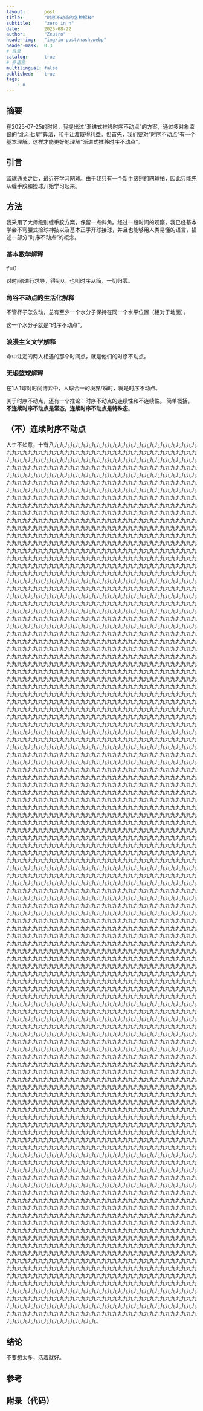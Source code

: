 ```yaml
---
layout:       post
title:        "时序不动点的各种解释"
subtitle:     "zero in n"
date:         2025-08-22
author:       "Zeusro"
header-img:   "img/in-post/nash.webp"
header-mask:  0.3
# 目录
catalog:      true
# 多语言
multilingual: false
published:    true
tags:
    - n
---
```


## 摘要

在2025-07-25的时候，我提出过“渐进式推移时序不动点”的方案，通过多对象监督的“[北斗七星](https://gitee.com/zeusro/seven)”算法，和平让渡既得利益。但首先，我们要对“时序不动点”有一个基本理解。这样才能更好地理解“渐进式推移时序不动点”。

## 引言

篮球通关之后，最近在学习网球。由于我只有一个新手级别的网球拍，因此只能先从缠手胶和捡球开始学习起来。

## 方法

我采用了大师级别缠手胶方案，保留一点斜角。经过一段时间的观察，我已经基本学会不弯腰式捡球神技以及基本正手开球接球，并且也能够用人类易懂的语言，描述一部分“时序不动点”的概念。

### 基本数学解释

t'=0

对时间t进行求导，得到0。也叫时序从简，一切归零。

### 角谷不动点的生活化解释

不管杯子怎么动，总有至少一个水分子保持在同一个水平位置（相对于地面）。

这一个水分子就是“时序不动点”。

### 浪漫主义文学解释

命中注定的两人相遇的那个时间点，就是他们的时序不动点。

### 无垠篮球解释

在1人1球对时间博弈中，人球合一的境界/瞬时，就是时序不动点。

关于时序不动点，还有一个推论：时序不动点的连续性和不连续性。
简单概括，**不连续时序不动点是常态，连续时序不动点是特殊态**。

## （不）连续时序不动点

人生不如意，十有八九九九九九九九九九九九九九九九九九九九九九九九九九九九九九九九九九九九九九九九九九九九九九九九九九九九九九九九九九九九九九九九九九九九九九九九九九九九九九九九九九九九九九九九九九九九九九九九九九九九九九九九九九九九九九九九九九九九九九九九九九九九九九九九九九九九九九九九九九九九九九九九九九九九九九九九九九九九九九九九九九九九九九九九九九九九九九九九九九九九九九九九九九九九九九九九九九九九九九九九九九九九九九九九九九九九九九九九九九九九九九九九九九九九九九九九九九九九九九九九九九九九九九九九九九九九九九九九九九九九九九九九九九九九九九九九九九九九九九九九九九九九九九九九九九九九九九九九九九九九九九九九九九九九九九九九九九九九九九九九九九九九九九九九九九九九九九九九九九九九九九九九九九九九九九九九九九九九九九九九九九九九九九九九九九九九九九九九九九九九九九九九九九九九九九九九九九九九九九九九九九九九九九九九九九九九九九九九九九九九九九九九九九九九九九九九九九九九九九九九九九九九九九九九九九九九九九九九九九九九九九九九九九九九九九九九九九九九九九九九九九九九九九九九九九九九九九九九九九九九九九九九九九九九九九九九九九九九九九九九九九九九九九九九九九九九九九九九九九九九九九九九九九九九九九九九九九九九九九九九九九九九九九九九九九九九九九九九九九九九九九九九九九九九九九九九九九九九九九九九九九九九九九九九九九九九九九九九九九九九九九九九九九九九九九九九九九九九九九九九九九九九九九九九九九九九九九九九九九九九九九九九九九九九九九九九九九九九九九九九九九九九九九九九九九九九九九九九九九九九九九九九九九九九九九九九九九九九九九九九九九九九九九九九九九九九九九九九九九九九九九九九九九九九九九九九九九九九九九九九九九九九九九九九九九九九九九九九九九九九九九九九九九九九九九九九九九九九九九九九九九九九九九九九九九九九九九九九九九九九九九九九九九九九九九九九九九九九九九九九九九九九九九九九九九九九九九九九九九九九九九九九九九九九九九九九九九九九九九九九九九九九九九九九九九九九九九九九九九九九九九九九九九九九九九九九九九九九九九九九九九九九九九九九九九九九九九九九九九九九九九九九九九九九九九九九九九九九九九九九九九九九九九九九九九九九九九九九九九九九九九九九九九九九九九九九九九九九九九九九九九九九九九九九九九九九九九九九九九九九九九九九九九九九九九九九九九九九九九九九九九九九九九九九九九九九九九九九九九九九九九九九九九九九九九九九九九九九九九九九九九九九九九九九九九九九九九九九九九九九九九九九九九九九九九九九九九九九九九九九九九九九九九九九九九九九九九九九九九九九九九九九九九九九九九九九九九九九九九九九九九九九九九九九九九九九九九九九九九九九九九九九九九九九九九九九九九九九九九九九九九九九九九九九九九九九九九九九九九九九九九九九九九九九九九九九九九九九九九九九九九九九九九九九九九九九九九九九九九九九九九九九九九九九九九九九九九九九九九九九九九九九九九九九九九九九九九九九九九九九九九九九九九九九九九九九九九九九九九九九九九九九九九九九九九九九九九九九九九九九九九九九九九九九九九九九九九九九九九九九九九九九九九九九九九九九九九九九九九九九九九九九九九九九九九九九九九九九九九九九九九九九九九九九九九九九九九九九九九九九九九九九九九九九九九九九九九九九九九九九九九九九九九九九九九九九九九九九九九九九九九九九九九九九九九九九九九九九九九九九九九九九九九九九九九九九九九九九九九九九九九九九九九九九九九九九九九九九九九九九九九九九九九九九九九九九九九九九九九九九九九九九九九九九九九九九九九九九九九九九九九九九九九九九九九九九九九九九九九九九九九九九九九九九九九九九九九九九九九九九九九九九九九九九九九九九九九九九九九九九九九九九九九九九九九九九九九九九九九九九九九九九九九九九九九九九九九九九九九九九九九九九九九九九九九九九九九九九九九九九九九九九九九九九九九九九九九九九九九九九九九九九九九九九九九九九九九九九九九九九九九九九九九九九九九九九九九九九九九九九九九九九九九九九九九九九九九九九九九九九九九九九九九九九九九九九九九九九九九九九九九九九九九九九九九九九九九九九九九九九九九九九九九九九九九九九九九九九九九九九九九九九九九九九九九九九九九九九九九九九九九九九九九九九九九九九九九九九九九九九九九九九九九九九九九九九九九九九九九九九九九九九九九九九九九九九九九九九九九九九九九九九九九九九九九九九九九九九九九九九九九九九九九九九九九九九九九九九九九九九九九九九九九九九九九九九九九九九九九九九九九九九九九九九九九九九九九九九九九九九九九九九九九九九九九九九九九九九九九九九九九九九九九九九九九九九九九九九九九九九九九九九九九九九九九九九九九九九九九九九九九九九九九九九九九九九九九九九九九九九九九九九九九九九九九九九九九九九九九九九九九九九九九九九九九九九九九九九九九九九九九九九九九九九九九九九九九九九九九九九九九九九九九九九九九九九九九九九九九九九九九九九九九九九九九九九九九九九九九九九九九九九九九九九九九九九九九九九九九九九九九九九九九九九九九九九九九九九九九九九九九九九九九九九九九九九九九九九九九九九九九九九九九九九九九九九九九九九九九九九九九九九九九九九九九九九九九九九九九九九九九九九九九九九九九九九九九九九九九九九九九九九九九九九九九九九九九九九九九九九九九九九九九九九九九九九九九九九九九九九九九九九九九九九九九九九九九九九九九九九九九九九九九九九九九九九九九九九九九九九九九九九九九九九九九九九九九九九九九九九九九九九九九九九九九九九九九九九九九九九九九九九九九九九九九九九九九九九九九九九九九九九九九九九九九九九九九九九九九九九九九九九九九九九九九九九九九九九九九九九九九九九九九九九九九九九九九九九九九九九九九九九九九九九九九九九九九九九九九九九九九九九九九九九九九九九九九九九九九九九九九九九九九九九九九九九九九九九九九九九九九九九九九九九九九九九九九九九九九九九九九九九九九九九九九九九九九九九九九九九九九九九九九九九九九九九九九九九九九九九九九九九九九九九九九九九九九九九九九九九九九九九九九九九九九九九九九九九九九九九九九九九九九九九九九九九九九九九九九九九九九九九九九九九九九九九九九九九九九九九九九九九九九九九九九九九九九九九九九九九九九九九九九九九九九九九九九九九九九九九九九九九九九九九九九九九九九九九九九九九九九九九九九九九九九九九九九九九九九九九九九九九九九九九九九九九九九九九九九九九九九九九九九九九九九九九九九九九九九九九九九九九九九九九九九九九九九九九九九九九九九九九九九九九九九九九九九九九九九九九九九九九九九九九九九九九九九九九九九九九九九九九九九九九九九九九九九九九九九九九九九九九九九九九九九九九九九九九九九九九九九九九九九九九九九九九九九九九九九九九九九九九九九九九九九九九九九九九九九九九九九九九九九九九九九九九九九九九九九九九九九九九九九九九九九九九九九九九九九九九九九九九九九九九九九九九九九九九九九九九九九九九九九九九九九九九九九九九九九九九九九九九九九九九九九九九九九九九九九九九九九九九九九九九九九九九九九九九九九九九九九九九九九九九九九九九九九九九九九九九九九九九九九九九九九九九九九九九九九九九九九九九九九九九九九九九九九九九九九九九九九九九九九九九九九九九九九九九九九九九九九九九九九九九九九九九九九九九九九九九九九九九九九九九九九九九九九九九九九九九九九九九九九九九九九九九九九九九九九九九九九九九九九九九九九九九九九九九九九九九九九九九九九九九九九九九九九九九九九九九九九九九九九九九九九九九九九九九九九九九九九九九九九九九九九九九九九九九九九九九九九九九九九九九九九九九九九九九九九九九九九九九九九九九九九九九九九九九九九九九九九九九九九九九九九九九九九九九九九九九九九九九九九九九九九九九九九九九九九九九九九九九九九九九九九九九九九九九九九九九九九九九九九九九九九九九九九九九九九九九九九九九九九九九九九九九九九九九九九九九九九九九九九九九九九九九九九九九九九九九九九九九九九九九九九九九九九九九九九九九九九九九九九九九九九九九九九九九九九九九九九九九九九九九九九九九九九九九九九九九九九九九九九九九九九九九九九九九九九九九九九九九九九九九九九九九九九九九九九九九九九九九九九九九九九九九九九九九九九九九九九九九九九九九九九九九九九九九九九九九九九九九九九九九九九九九九九九九九九九九九九九九九九九九九九九九九九九九九九九九九九九九九九九九九九九九九九九九九九九九九九九九九九九九九九九九九九九九九九九九九九九九九九九九九九九九九九九九九九九九九九九九九九九九九九九九九九九九九九九九九九九九九九九九九九九九九九九九九九九九九九九九九九九九九九九九九九九九九九九九九九九九九九九九九九九九九九九九九九九九九九九九九九九九九九九九九九九九九九九九九九九九九九九九九九九九九九九九九九九九九九九九九九九九九九九九九九九九九九九九九九九九九九九九九九九九九九九九九九九九九九九九九九九九九九九九九九九九九九九九九九九九九九九九九九九九九九九九九九九九九九九九九九九九九九九九九九九九九九九九九九九九九九九九九九九九九九九九九九九九九九九九九九九九九九九九九九九九九九九九九九九九九九九九九九九九九九九九九九九九九九九九九九九九九九九九九九九九九九九九九九九九九九九九九九九九九九九九九九九九九九九九九九九九九九九九九九九九九九九九九九九九九九九九九九九九九九九九九九九九九九九九九九九九九九九九九九九九九九九九九九九九九九九九九九九九九九九九九九九九九九九九九九九九九九九九九九九九九九九九九九九九九九九九九九九九九九九九九九九九九九九九九九九九九九九九九九九九九九九九九九九九九九九九九九九九九九九九九九九九九九九九九九九九九九九九九九九九九九九九九九九九九。

## 结论

不要想太多，活着就好。

## 参考

## 附录（代码）
